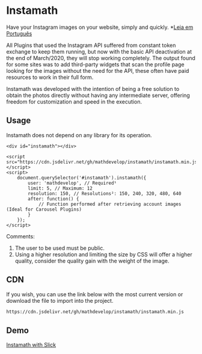 # Instamath

Have your Instagram images on your website, simply and quickly. *[Leia em Português](README.pt.md)

All Plugins that used the Instagram API suffered from constant token exchange to keep them running, but now with the basic API deactivation at the end of March/2020, they will stop working completely. The output found for some sites was to add third-party widgets that scan the profile page looking for the images without the need for the API, these often have paid resources to work in their full form.

Instamath was developed with the intention of being a free solution to obtain the photos directly without having any intermediate server, offering freedom for customization and speed in the execution.


## Usage

Instamath does not depend on any library for its operation.

```
<div id="instamath"></div>

<script src="https://cdn.jsdelivr.net/gh/mathdevelop/instamath/instamath.min.js"></script>
<script>
    document.querySelector('#instamath').instamath({
        user: 'mathdevelop', // Required¹
        limit: 5, // Maximum: 12
        resolution: 150, // Resolutions²: 150, 240, 320, 480, 640
        after: function() {
            // Function performed after retrieving account images (Ideal for Carousel Plugins)
        }
    });
</script>
```
Comments:
1) The user to be used must be public.
2) Using a higher resolution and limiting the size by CSS will offer a higher quality, consider the quality gain with the weight of the image.

## CDN

If you wish, you can use the link below with the most current version or download the file to import into the project.

```bash
https://cdn.jsdelivr.net/gh/mathdevelop/instamath/instamath.min.js
```

## Demo
[Instamath with Slick](https://instamath.netlify.com/)